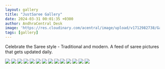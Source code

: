```yaml
---
layout: gallery
title: "JustSaree Gallery"
date: 2024-03-31 00:01:35 +0300
author: AndhraCentral Desk
image: 'https://res.cloudinary.com/acentral/image/upload/v1712982738/Galleries/46z5jx8dt5uc1_nba5xa.png'
tags: [gallery]
---
```


Celebrate the Saree style - Traditional and modern. A feed of saree pictures that gets updated daily.

<div class="gallery-box">
  <div class="gallery">
    <img src="https://res.cloudinary.com/acentral/image/upload/v1712982738/Galleries/46z5jx8dt5uc1_nba5xa.png" loading="lazy">
    <img src="https://res.cloudinary.com/acentral/image/upload/v1711904500/Galleries/9vr85r8pzcrc1_xptmjq.png" loading="lazy">
    <img src="https://res.cloudinary.com/acentral/image/upload/v1710213201/Galleries/uhq-ishwarya-menon-v0-p5vk886saaya1_gzroei.png" loading="lazy">
    <img src="https://res.cloudinary.com/acentral/image/upload/v1709146109/Galleries/lpxbrhxipega1_tmvfmo.png" loading="lazy">
    <img src="https://res.cloudinary.com/acentral/image/upload/v1708794666/Galleries/emgexfl7jo0b1_r9951r.png" loading="lazy">
    <img src="https://res.cloudinary.com/acentral/image/upload/v1708540796/Galleries/ritika-singh-v0-u4ag2zdwgzic1_q7wtki.jpg" loading="lazy">
    <img src="https://res.cloudinary.com/acentral/image/upload/v1708101966/Galleries/5syk3x70nh7c1_focgtl.png" loading="lazy">
    <img src="https://res.cloudinary.com/acentral/image/upload/v1707790830/Galleries/ayesha-khan-v0-gmebuo80dx7c1_qrwhsk.png" loading="lazy">
    <img src="https://res.cloudinary.com/acentral/image/upload/v1707493045/Galleries/oumxc07cbj8c1_uf3mkf.png" loading="lazy">
    <img src="https://res.cloudinary.com/acentral/image/upload/v1707273754/Galleries/k825awq4tr8c1_wiofc8.png" loading="lazy">
    <img src="https://res.cloudinary.com/acentral/image/upload/v1707072296/Galleries/8cuw8ianhocc1_hinfjr.png" loading="lazy">
    <img src="https://res.cloudinary.com/acentral/image/upload/v1706983236/Galleries/87p89ge4kvdc1_xqigol.webp" loading="lazy">
    <img src="https://res.cloudinary.com/acentral/image/upload/v1706983238/Galleries/2774fvqsmudc1_e53wpr.webp" loading="lazy">
    <img src="https://res.cloudinary.com/acentral/image/upload/v1706983241/Galleries/nvv79p2jeagc1_azecuc.webp" loading="lazy">
  </div>
</div>
